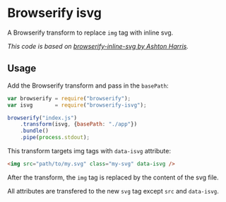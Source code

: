 # Browserify isvg

A Browserify transform to replace `img` tag with inline svg.

*This code is based on [browserify-inline-svg by Ashton Harris](https://github.com/aharris/browserify-inline-svg).*

## Usage

Add the Browserify transform and pass in the `basePath`:
```javascript
var browserify = require("browserify");
var isvg       = require("browserify-isvg");

browserify("index.js")
    .transform(isvg, {basePath: "./app"})
    .bundle()
    .pipe(process.stdout);
```

This transform targets img tags with `data-isvg` attribute:

```html
<img src="path/to/my.svg" class="my-svg" data-isvg />
```
After the transform, the `img` tag is replaced by the content of the svg file.

All attributes are transfered to the new `svg` tag except `src` and `data-isvg`.
